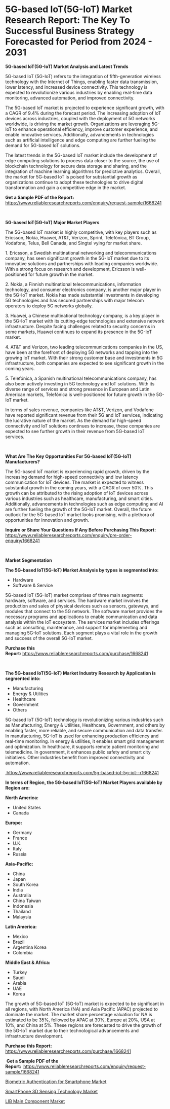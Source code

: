 <p><h1>5G-based IoT(5G-IoT) Market Research Report: The Key To Successful Business Strategy Forecasted for Period from 2024 - 2031</h1></p><p><strong>5G-based IoT(5G-IoT) Market Analysis and Latest Trends</strong></p>
<p><p>5G-based IoT (5G-IoT) refers to the integration of fifth-generation wireless technology with the Internet of Things, enabling faster data transmission, lower latency, and increased device connectivity. This technology is expected to revolutionize various industries by enabling real-time data monitoring, advanced automation, and improved connectivity.</p><p>The 5G-based IoT market is projected to experience significant growth, with a CAGR of 9.4% during the forecast period. The increasing adoption of IoT devices across industries, coupled with the deployment of 5G networks worldwide, is driving the market growth. Organizations are leveraging 5G-IoT to enhance operational efficiency, improve customer experience, and enable innovative services. Additionally, advancements in technologies such as artificial intelligence and edge computing are further fueling the demand for 5G-based IoT solutions.</p><p>The latest trends in the 5G-based IoT market include the development of edge computing solutions to process data closer to the source, the use of blockchain technology for secure data storage and sharing, and the integration of machine learning algorithms for predictive analytics. Overall, the market for 5G-based IoT is poised for substantial growth as organizations continue to adopt these technologies to drive digital transformation and gain a competitive edge in the market.</p></p>
<p><strong>Get a Sample PDF of the Report:&nbsp;</strong> <a href="https://www.reliableresearchreports.com/enquiry/request-sample/1668241">https://www.reliableresearchreports.com/enquiry/request-sample/1668241</a></p>
<p>&nbsp;</p>
<p><strong>5G-based IoT(5G-IoT) Major Market Players</strong></p>
<p><p>The 5G-based IoT market is highly competitive, with key players such as Ericsson, Nokia, Huawei, AT&T, Verizon, Sprint, Telefónica, BT Group, Vodafone, Telus, Bell Canada, and Singtel vying for market share. </p><p>1. Ericsson, a Swedish multinational networking and telecommunications company, has seen significant growth in the 5G-IoT market due to its innovative solutions and partnerships with leading companies worldwide. With a strong focus on research and development, Ericsson is well-positioned for future growth in the market.</p><p>2. Nokia, a Finnish multinational telecommunications, information technology, and consumer electronics company, is another major player in the 5G-IoT market. Nokia has made substantial investments in developing 5G technologies and has secured partnerships with major telecom operators to deploy 5G networks globally.</p><p>3. Huawei, a Chinese multinational technology company, is a key player in the 5G-IoT market with its cutting-edge technologies and extensive network infrastructure. Despite facing challenges related to security concerns in some markets, Huawei continues to expand its presence in the 5G-IoT market.</p><p>4. AT&T and Verizon, two leading telecommunications companies in the US, have been at the forefront of deploying 5G networks and tapping into the growing IoT market. With their strong customer base and investments in 5G infrastructure, both companies are expected to see significant growth in the coming years.</p><p>5. Telefónica, a Spanish multinational telecommunications company, has also been actively investing in 5G technology and IoT solutions. With its diverse range of services and strong presence in European and Latin American markets, Telefónica is well-positioned for future growth in the 5G-IoT market.</p><p>In terms of sales revenue, companies like AT&T, Verizon, and Vodafone have reported significant revenue from their 5G and IoT services, indicating the lucrative nature of the market. As the demand for high-speed connectivity and IoT solutions continues to increase, these companies are expected to see further growth in their revenue from 5G-based IoT services.</p></p>
<p>&nbsp;</p>
<p><strong>What Are The Key Opportunities For 5G-based IoT(5G-IoT) Manufacturers?</strong></p>
<p><p>The 5G-based IoT market is experiencing rapid growth, driven by the increasing demand for high-speed connectivity and low latency communication for IoT devices. The market is expected to witness substantial growth in the coming years, with a CAGR of over 50%. This growth can be attributed to the rising adoption of IoT devices across various industries such as healthcare, manufacturing, and smart cities. Additionally, advancements in technologies such as edge computing and AI are further fueling the growth of the 5G-IoT market. Overall, the future outlook for the 5G-based IoT market looks promising, with a plethora of opportunities for innovation and growth.</p></p>
<p><strong>Inquire or Share Your Questions If Any Before Purchasing This Report:</strong> <a href="https://www.reliableresearchreports.com/enquiry/pre-order-enquiry/1668241">https://www.reliableresearchreports.com/enquiry/pre-order-enquiry/1668241</a></p>
<p>&nbsp;</p>
<p><strong>Market Segmentation</strong></p>
<p><strong>The 5G-based IoT(5G-IoT) Market Analysis by types is segmented into:</strong></p>
<p><ul><li>Hardware</li><li>Software & Service</li></ul></p>
<p><p>5G-based IoT (5G-IoT) market comprises of three main segments: hardware, software, and services. The hardware market involves the production and sales of physical devices such as sensors, gateways, and modules that connect to the 5G network. The software market provides the necessary programs and applications to enable communication and data analysis within the IoT ecosystem. The services market includes offerings such as consulting, maintenance, and support for implementing and managing 5G-IoT solutions. Each segment plays a vital role in the growth and success of the overall 5G-IoT market.</p></p>
<p><strong>Purchase this Report:&nbsp;</strong><a href="https://www.reliableresearchreports.com/purchase/1668241">https://www.reliableresearchreports.com/purchase/1668241</a></p>
<p>&nbsp;</p>
<p><strong>The 5G-based IoT(5G-IoT) Market Industry Research by Application is segmented into:</strong></p>
<p><ul><li>Manufacturing</li><li>Energy & Utilities</li><li>Healthcare</li><li>Government</li><li>Others</li></ul></p>
<p><p>5G-based IoT (5G-IoT) technology is revolutionizing various industries such as Manufacturing, Energy & Utilities, Healthcare, Government, and others by enabling faster, more reliable, and secure communication and data transfer. In manufacturing, 5G-IoT is used for enhancing production efficiency and real-time monitoring. In energy & utilities, it enables smart grid management and optimization. In healthcare, it supports remote patient monitoring and telemedicine. In government, it enhances public safety and smart city initiatives. Other industries benefit from improved connectivity and automation.</p></p>
<p><a href="https://www.reliableresearchreports.com/5g-based-iot-5g-iot--r1668241">&nbsp;https://www.reliableresearchreports.com/5g-based-iot-5g-iot--r1668241</a></p>
<p><strong>In terms of Region, the 5G-based IoT(5G-IoT) Market Players available by Region are:</strong></p>
<p>
    <p> <strong> North America: </strong>
        <ul>
            <li>United States</li>
            <li>Canada</li>
        </ul>
        </p> 
    <p> <strong> Europe: </strong>
        <ul>
            <li>Germany</li>
            <li>France</li>
            <li>U.K.</li>
            <li>Italy</li>
            <li>Russia</li>
        </ul>
        </p> 
    <p> <strong> Asia-Pacific: </strong>
        <ul>
            <li>China</li>
            <li>Japan</li>
            <li>South Korea</li>
            <li>India</li>
            <li>Australia</li>
            <li>China Taiwan</li>
            <li>Indonesia</li>
            <li>Thailand</li>
            <li>Malaysia</li>
        </ul>
        </p> 
    <p> <strong> Latin America: </strong>
        <ul>
            <li>Mexico</li>
            <li>Brazil</li>
            <li>Argentina Korea</li>
            <li>Colombia</li>
        </ul>
        </p> 
    <p> <strong> Middle East & Africa: </strong>
        <ul>
            <li>Turkey</li>
            <li>Saudi</li>
            <li>Arabia</li>
            <li>UAE</li>
            <li>Korea</li>
        </ul>
    </p>
    </p>
<p><p>The growth of 5G-based IoT (5G-IoT) market is expected to be significant in all regions, with North America (NA) and Asia Pacific (APAC) projected to dominate the market. The market share percentage valuation for NA is estimated to be 35%, followed by APAC at 30%, Europe at 20%, USA at 10%, and China at 5%. These regions are forecasted to drive the growth of the 5G-IoT market due to their technological advancements and infrastructure development.</p></p>
<p><strong>Purchase this Report: </strong><a href="https://www.reliableresearchreports.com/purchase/1668241">https://www.reliableresearchreports.com/purchase/1668241</a></p>
<p>&nbsp;<strong>Get a Sample PDF of the Report:&nbsp;&nbsp;</strong><a href="https://www.reliableresearchreports.com/enquiry/request-sample/1668241">https://www.reliableresearchreports.com/enquiry/request-sample/1668241</a></p>
<p><strong></strong></p>
<p><p><a href="https://github.com/LibbySpencer2018/Market-Research-Report-List-1/blob/main/biometric-authentication-for-smartphone-market.md">Biometric Authentication for Smartphone Market</a></p><p><a href="https://github.com/amapolalg/Market-Research-Report-List-1/blob/main/smartphone-3d-sensing-technology-market.md">SmartPhone 3D Sensing Technology Market</a></p><p><a href="https://github.com/ashman753/Market-Research-Report-List-2/blob/main/lib-main-component-market.md">LIB Main Component Market</a></p></p>